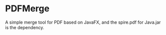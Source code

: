 # PDFMerge
A simple merge tool for PDF based on JavaFX, and the spire.pdf for Java.jar is the dependency.

